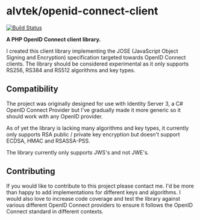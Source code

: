 # alvtek/openid-connect-client

[![Build Status](https://travis-ci.org/alvtek/openid-connect-client.svg?branch=develop)](https://secure.travis-ci.org/alvtek/openid-connect-client)

**A PHP OpenID Connect client library.**

I created this client library implementing the JOSE (JavaScript Object 
Signing and Encryption) specification targeted towards OpenID Connect clients.
The library should be considered experimental as it only supports RS256, RS384 
and RS512 algorithms and key types.

## Compatibility
The project was originally designed for use with Identity Server 3, a C#
OpenID Connect Provider but I've gradually made it more generic so it should
work with any OpenID provider.

As of yet the library is lacking many algorithms and key types, it currently
only supports RSA public / private key encryption but doesn't support
ECDSA, HMAC and RSASSA-PSS. 

The library currently only supports JWS's and not JWE's.

## Contributing
If you would like to contribute to this project please contact me. I'd be more 
than happy to add implementations for different keys and algorithms. I would
also love to increase code coverage and test the library against various 
different OpenID Connect providers to ensure it follows the OpenID Connect 
standard in different contexts.
